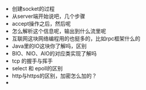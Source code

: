 - 创建socket的过程
- 从server端开始说吧，几个步骤
- accept操作之后，然后呢
- 怎么解析这个信息呢，输出到什么流里呢
- 互联网这块网络编程用的也挺多的，比如rpc框架什么的
- Java里的IO这块你了解吗，区别
- BIO、NIO、AIO的对应类实现了解吗
- tcp 的握手与挥手
- select 和 epoll的区别
- http与https的区别，加密怎么加的？
- 